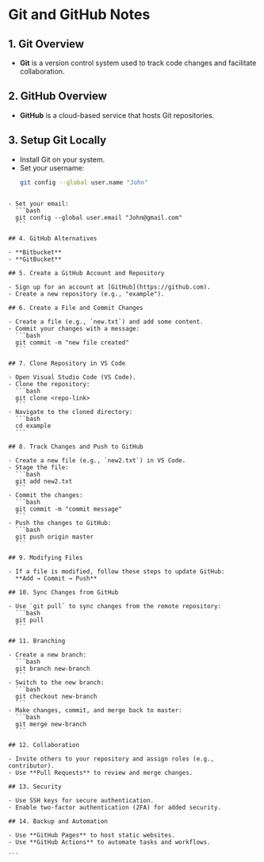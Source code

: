 # Git and GitHub Notes

## 1. Git Overview

- **Git** is a version control system used to track code changes and facilitate collaboration.

## 2. GitHub Overview

- **GitHub** is a cloud-based service that hosts Git repositories.

## 3. Setup Git Locally

- Install Git on your system.
- Set your username:
  ```bash
  git config --global user.name "John"
  ```

````

- Set your email:
  ```bash
  git config --global user.email "John@gmail.com"
  ```

## 4. GitHub Alternatives

- **Bitbucket**
- **GitBucket**

## 5. Create a GitHub Account and Repository

- Sign up for an account at [GitHub](https://github.com).
- Create a new repository (e.g., "example").

## 6. Create a File and Commit Changes

- Create a file (e.g., `new.txt`) and add some content.
- Commit your changes with a message:
  ```bash
  git commit -m "new file created"
  ```

## 7. Clone Repository in VS Code

- Open Visual Studio Code (VS Code).
- Clone the repository:
  ```bash
  git clone <repo-link>
  ```
- Navigate to the cloned directory:
  ```bash
  cd example
  ```

## 8. Track Changes and Push to GitHub

- Create a new file (e.g., `new2.txt`) in VS Code.
- Stage the file:
  ```bash
  git add new2.txt
  ```
- Commit the changes:
  ```bash
  git commit -m "commit message"
  ```
- Push the changes to GitHub:
  ```bash
  git push origin master
  ```

## 9. Modifying Files

- If a file is modified, follow these steps to update GitHub:
  **Add → Commit → Push**

## 10. Sync Changes from GitHub

- Use `git pull` to sync changes from the remote repository:
  ```bash
  git pull
  ```

## 11. Branching

- Create a new branch:
  ```bash
  git branch new-branch
  ```
- Switch to the new branch:
  ```bash
  git checkout new-branch
  ```
- Make changes, commit, and merge back to master:
  ```bash
  git merge new-branch
  ```

## 12. Collaboration

- Invite others to your repository and assign roles (e.g., contributor).
- Use **Pull Requests** to review and merge changes.

## 13. Security

- Use SSH keys for secure authentication.
- Enable two-factor authentication (2FA) for added security.

## 14. Backup and Automation

- Use **GitHub Pages** to host static websites.
- Use **GitHub Actions** to automate tasks and workflows.

```

````
